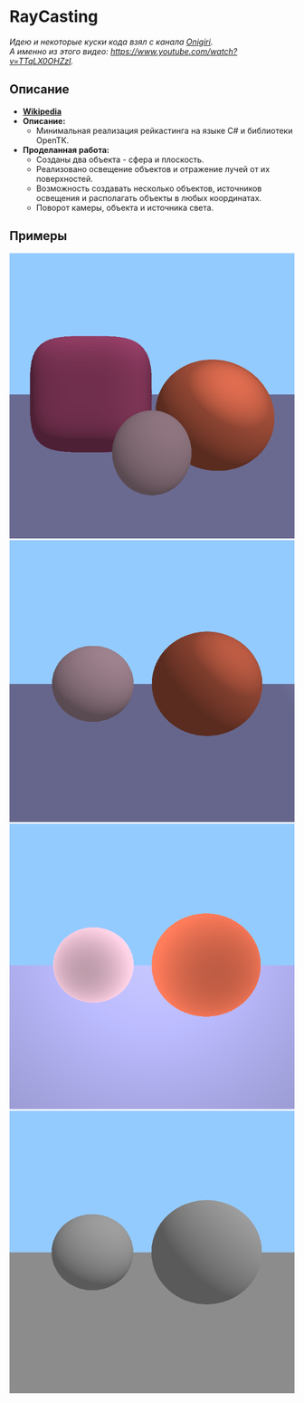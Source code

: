 # RayCasting

*Идею и некоторые куски кода взял с канала [Onigiri](https://www.youtube.com/channel/UCzdmz_lLWT_dPqOvFjXAMVg).*  
*А именно из этого видео: https://www.youtube.com/watch?v=TTqLX0OHZzI.*

## Описание
- __[Wikipedia](https://ru.wikipedia.org/wiki/Ray_casting)__
- __Описание:__
  - Минимальная реализация рейкастинга на языке C# и библиотеки OpenTK.
- __Проделанная работа:__
  - Созданы два объекта - сфера и плоскость.
  - Реализовано освещение объектов и отражение лучей от их поверхностей.
  - Возможность создавать несколько объектов, источников освещения и располагать объекты в любых координатах.
  - Поворот камеры, объекта и источника света.

## Примеры
![Ray tracing with boxSphere, spheres and plane](RayCasting/examples/BoxSphere.png)
![Ray tracing with reflection and color](RayCasting/examples/WithReflectionAndColor.png)
![Ray tracing with strong lighting](RayCasting/examples/StrongLighting.png)
![Ray tracing without reflection and color](RayCasting/examples/WithoutReflectionAndColor.png)
